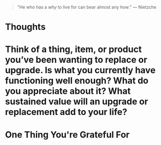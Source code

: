 
> \"He who has a *why* to live for can bear almost any *how*.\" — Nietzche

# Thoughts

# Think of a thing, item, or product you’ve been wanting to replace or upgrade. Is what you currently have functioning well enough? What do you appreciate about it? What sustained value will an upgrade or replacement add to your life?

# One Thing You're Grateful For

